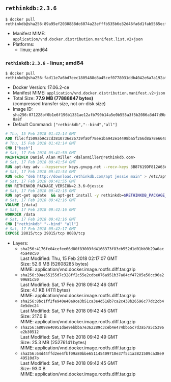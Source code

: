 ## `rethinkdb:2.3.6`

```console
$ docker pull rethinkdb@sha256:89a95ef2030888dc6074a23efffb535b6e32d46fa6d1fab5565ecfa653156607
```

-	Manifest MIME: `application/vnd.docker.distribution.manifest.list.v2+json`
-	Platforms:
	-	linux; amd64

### `rethinkdb:2.3.6` - linux; amd64

```console
$ docker pull rethinkdb@sha256:fad11e7a6bd7eec1805488e8a45cef0778031ddb4042e6a7a192afb52c25cee2
```

-	Docker Version: 17.06.2-ce
-	Manifest MIME: `application/vnd.docker.distribution.manifest.v2+json`
-	Total Size: **77.9 MB (77888847 bytes)**  
	(compressed transfer size, not on-disk size)
-	Image ID: `sha256:071228bf0b1e6f196b1331ae12afb790b14a5e0b555a3f5b2086a3d47d9b8a8f`
-	Default Command: `["rethinkdb","--bind","all"]`

```dockerfile
# Thu, 15 Feb 2018 01:42:14 GMT
ADD file:f1509ab9c2cd3810736e26739fa0f78ee1ba942e14498ba5f266d8a78e664acc in / 
# Thu, 15 Feb 2018 01:42:14 GMT
CMD ["bash"]
# Sat, 17 Feb 2018 09:41:50 GMT
MAINTAINER Daniel Alan Miller <dalanmiller@rethinkdb.com>
# Sat, 17 Feb 2018 09:41:54 GMT
RUN apt-key adv --keyserver keys.gnupg.net --recv-keys 3B87619DF812A63A8C1005C30742918E5C8DA04A
# Sat, 17 Feb 2018 09:41:54 GMT
RUN echo "deb http://download.rethinkdb.com/apt jessie main" > /etc/apt/sources.list.d/rethinkdb.list
# Sat, 17 Feb 2018 09:41:55 GMT
ENV RETHINKDB_PACKAGE_VERSION=2.3.6~0jessie
# Sat, 17 Feb 2018 09:42:15 GMT
RUN apt-get update 	&& apt-get install -y rethinkdb=$RETHINKDB_PACKAGE_VERSION 	&& rm -rf /var/lib/apt/lists/*
# Sat, 17 Feb 2018 09:42:16 GMT
VOLUME [/data]
# Sat, 17 Feb 2018 09:42:16 GMT
WORKDIR /data
# Sat, 17 Feb 2018 09:42:16 GMT
CMD ["rethinkdb" "--bind" "all"]
# Sat, 17 Feb 2018 09:42:17 GMT
EXPOSE 28015/tcp 29015/tcp 8080/tcp
```

-	Layers:
	-	`sha256:4176fe04cefee66d80f83003fd4166373f83cb552d1d01bb3b29a0ac45a48c50`  
		Last Modified: Thu, 15 Feb 2018 02:17:07 GMT  
		Size: 52.6 MB (52608285 bytes)  
		MIME: application/vnd.docker.image.rootfs.diff.tar.gzip
	-	`sha256:39ae55155d7c328ff2c55e2cdbe076a951b37a84cf47205e50cc96a299681c50`  
		Last Modified: Sat, 17 Feb 2018 09:42:46 GMT  
		Size: 4.1 KB (4111 bytes)  
		MIME: application/vnd.docker.image.rootfs.diff.tar.gzip
	-	`sha256:8bc1ff2fe940e40a9ce3b51ca3e4d516b7ca2c438b26596c77dc2cb44e5dec24`  
		Last Modified: Sat, 17 Feb 2018 09:42:45 GMT  
		Size: 217.0 B  
		MIME: application/vnd.docker.image.rootfs.diff.tar.gzip
	-	`sha256:a8098e40951dae9ebbba7e362289c3ceb4e474bb65c7d3a57a5c5396e2b30512`  
		Last Modified: Sat, 17 Feb 2018 09:42:49 GMT  
		Size: 25.3 MB (25276141 bytes)  
		MIME: application/vnd.docker.image.rootfs.diff.tar.gzip
	-	`sha256:64d44ffd2ee4fbf09a80bbe651145409710e37f5c1a3821509ca38e949510d7b`  
		Last Modified: Sat, 17 Feb 2018 09:42:45 GMT  
		Size: 93.0 B  
		MIME: application/vnd.docker.image.rootfs.diff.tar.gzip
